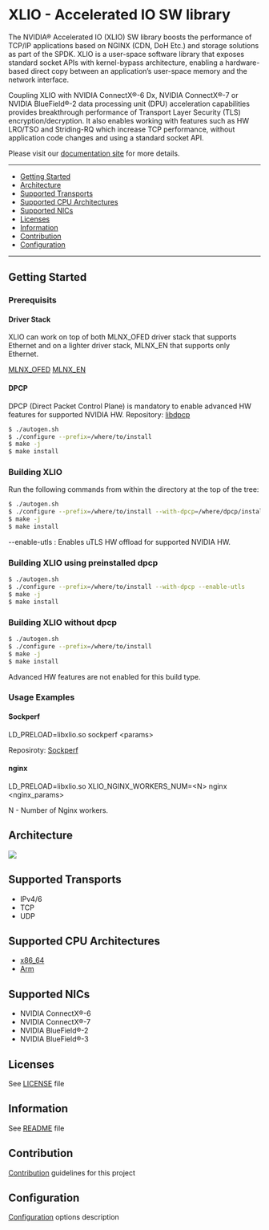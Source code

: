 # XLIO - Accelerated IO SW library

The NVIDIA® Accelerated IO (XLIO) SW library boosts the performance of TCP/IP applications based on NGINX (CDN, DoH Etc.) and storage solutions as part of the SPDK. XLIO is a user-space software library that exposes standard socket APIs with kernel-bypass architecture, enabling a hardware-based direct copy between an application’s user-space memory and the network interface.

Coupling XLIO with NVIDIA ConnectX®-6 Dx, NVIDIA ConnectX®-7 or NVIDIA BlueField®-2 data processing unit (DPU) acceleration capabilities provides breakthrough performance of Transport Layer Security (TLS) encryption/decryption. It also enables working with features such as HW LRO/TSO and Striding-RQ which increase TCP performance, without application code changes and using a standard socket API.

Please visit our [documentation site](https://docs.nvidia.com/networking/category/xlio) for more details.

<hr>

* [Getting Started](#getting-started)
* [Architecture](#architecture)
* [Supported Transports](#supported-transports)
* [Supported CPU Architectures](#supported-cpu-architectures)
* [Supported NICs](#supported-nics)
* [Licenses](#licenses)
* [Information](#information)
* [Contribution](#contribution)
* [Configuration](#configuration)

<hr>

## Getting Started

### Prerequisits

#### Driver Stack

XLIO can work on top of both MLNX_OFED driver stack that supports Ethernet and on a lighter driver stack, MLNX_EN that supports only Ethernet.

[MLNX_OFED](https://network.nvidia.com/products/infiniband-drivers/linux/mlnx_ofed/)
[MLNX_EN](https://network.nvidia.com/products/ethernet-drivers/linux/mlnx_en/)

#### DPCP

DPCP (Direct Packet Control Plane) is mandatory to enable advanced HW features for supported NVIDIA HW.
Repository: [libdpcp](https://github.com/Mellanox/libdpcp.git)

```sh
$ ./autogen.sh
$ ./configure --prefix=/where/to/install
$ make -j
$ make install
```

### Building XLIO

Run the following commands from within the directory at the top of the tree:

```sh
$ ./autogen.sh
$ ./configure --prefix=/where/to/install --with-dpcp=/where/dpcp/installed --enable-utls
$ make -j
$ make install
```
--enable-utls : Enables uTLS HW offload for supported NVIDIA HW.

### Building XLIO using preinstalled dpcp

```sh
$ ./autogen.sh
$ ./configure --prefix=/where/to/install --with-dpcp --enable-utls
$ make -j
$ make install
```

### Building XLIO without dpcp

```sh
$ ./autogen.sh
$ ./configure --prefix=/where/to/install
$ make -j
$ make install
```

Advanced HW features are not enabled for this build type.

### Usage Examples

#### Sockperf

LD_PRELOAD=libxlio.so sockperf \<params\>

Reposiroty: [Sockperf](https://github.com/Mellanox/sockperf)

#### nginx

LD_PRELOAD=libxlio.so XLIO_NGINX_WORKERS_NUM=\<N\> nginx \<nginx_params\>

N - Number of Nginx workers.

## Architecture

![](docs/arch.png)

## Supported Transports

* IPv4/6
* TCP
* UDP

## Supported CPU Architectures

* [x86_64](https://en.wikipedia.org/wiki/X86-64)
* [Arm](https://www.arm.com/)

## Supported NICs

* NVIDIA ConnectX®-6
* NVIDIA ConnectX®-7
* NVIDIA BlueField®-2
* NVIDIA BlueField®-3

## Licenses
See [LICENSE](./LICENSE) file

## Information
See [README](./README) file

## Contribution
[Contribution](./docs/contributing.md) guidelines for this project

## Configuration
[Configuration](./docs/configuration.md) options description
